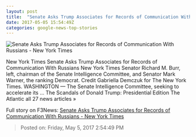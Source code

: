 ```yaml
---
layout: post
title:  "Senate Asks Trump Associates for Records of Communication With Russians - New York Times"
date: 2017-05-05 15:54:49Z
categories: google-news-top-stories
---
```


![Senate Asks Trump Associates for Records of Communication With Russians - New York Times](https://static01.nyt.com/images/2017/05/06/us/06intel1/06intel1-facebookJumbo.jpg)

New York Times Senate Asks Trump Associates for Records of Communication With Russians New York Times Senator Richard M. Burr, left, chairman of the Senate Intelligence Committee, and Senator Mark Warner, the ranking Democrat. Credit Gabriella Demczuk for The New York Times. WASHINGTON — The Senate Intelligence Committee, seeking to accelerate its ... The Scandals of Donald Trump: Presidential Edition The Atlantic all 27 news articles »


Full story on F3News: [Senate Asks Trump Associates for Records of Communication With Russians - New York Times](http://www.f3nws.com/n/fZQBq)

> Posted on: Friday, May 5, 2017 2:54:49 PM
